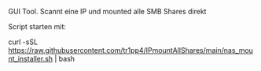 GUI Tool. 
Scannt eine IP und mounted alle SMB Shares direkt

Script starten mit:

curl -sSL https://raw.githubusercontent.com/tr1pp4/IPmountAllShares/main/nas_mount_installer.sh | bash

